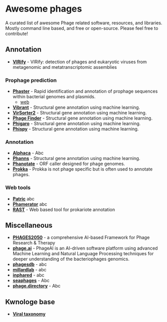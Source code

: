 # Awesome phages

A curated list of awesome Phage related software, resources, and libraries. Mostly command line based, and free or 
open-source. Please feel free to contribute!

## Annotation

- **[VIRify](https://github.com/EBI-Metagenomics/emg-viral-pipeline)** - VIRify: detection of phages and eukaryotic
viruses from metagenomic and metatranscriptomic assemblies

### Prophage prediction

- **[Phaster](https://phaster.ca/)** - Rapid identification and annotation of prophage sequences within bacterial
genomes and plasmids.
  - [web](https://phaster.ca/)
- **[Vibrant](https://github.com/mattgodbolt/zindex)** - Structural gene annotation using machine learning.
- **[VirSorter2](https://github.com/mattgodbolt/zindex)** - Structural gene annotation using machine learning.
- **[Phage Finder](https://github.com/mattgodbolt/zindex)** - Structural gene annotation using machine learning.
- **[Phigaro](https://github.com/mattgodbolt/zindex)** - Structural gene annotation using machine learning.
- **[Phispy](https://github.com/mattgodbolt/zindex)** - Structural gene annotation using machine learning.

### Annotation

- **[Alphaca]()** - Abc
- **[Phanns](https://github.com/mattgodbolt/zindex)** - Structural gene annotation using machine learning.
- **[Phanotate](https://github.com/mattgodbolt/zindex)** - ORF caller designed for phage genomes.
- **[Prokka](https://github.com/mattgodbolt/zindex)** - Prokka is not phage specific but is often used to annotate phages.

### Web tools

- **[Patric]()** abc
- **[Phamerator]()** abc
- **[RAST](https://github.com/mattgodbolt/zindex)** - Web based tool for prokariote annotation

##  Miscellaneous

- **[PHAGES2050](https://github.com/ptynecki/PHAGES2050)** - a comprehensive AI-based Framework for Phage Research & Therapy
- **[phage.ai](https://phage.ai/)** - PhageAI is an AI-driven software platform using advanced Machine Learning and Natural Language Processing techniques for deeper understanding of the bacteriophages genomics.
- **[phagesdb](https://phagesdb.org/)** - abc
- **[millardlab](http://millardlab.org/)** - abc
- **[inphared](https://github.com/RyanCook94/inphared)** - abc
- **[seaphages](https://seaphages.org/)** - Abc
- **[phage.directory](https://phage.directory/)** - Abc

## Kwnologe base

- **[Viral taxonomy](https://talk.ictvonline.org/ictv-reports/ictv_online_report/)**
